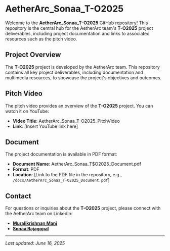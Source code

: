 # AetherArc_Sonaa_T-O2025

Welcome to the **AetherArc_Sonaa_T-O2025** GitHub repository! This repository is the central hub for the AetherArc team's **T-O2025** project deliverables, including project documentation and links to associated resources such as the pitch video.

## Project Overview

The **T-O2025** project is developed by the AetherArc team. This repository contains all key project deliverables, including documentation and multimedia resources, to showcase the project's objectives and outcomes.

## Pitch Video

The pitch video provides an overview of the **T-O2025** project. You can watch it on YouTube:

- **Video Title**: AetherArc_Sonaa_T-O2025_PitchVideo  
- **Link**: [Insert YouTube link here]

## Document

The project documentation is available in PDF format:

- **Document Name**: AetherArc_Sonaa_T$O2025_Document.pdf
- **Format**: PDF  
- **Location**: [Link to the PDF file in the repository, e.g., `/docs/AetherArc_Sonaa_T-O2025_Document.pdf`]

## Contact

For questions or inquiries about the **T-O2025** project, please connect with the AetherArc team on LinkedIn:  
- [**Muralikrishnan Mani**](https://www.linkedin.com/in/muralikrishnanmani)  
- [**Sonaa Rajagopal**](https://www.linkedin.com/in/sonaa-rajagopal-893480250)
---

*Last updated: June 16, 2025*
